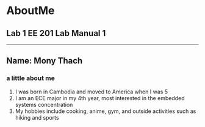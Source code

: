 # AboutMe
## Lab 1 EE 201 Lab Manual 1
---
## Name: Mony Thach
### a little about me
1. I was born in Cambodia and moved to America when I was 5
2. I am an ECE major in my 4th year, most interested in the embedded systems concentration
3. My hobbies include cooking, anime, gym, and outside activities such as hiking and sports

